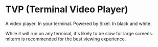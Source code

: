 # TVP (Terminal Video Player)
A video player. In your terminal. Powered by Sixel. In black and white.

While it will run on any terminal, it's likely to be slow for large screens. mlterm is recommended for the best viewing experience.